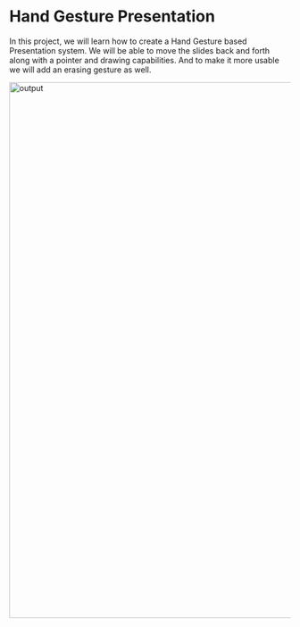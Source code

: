 # Hand Gesture Presentation
In this project, we will learn how to create a Hand Gesture based Presentation system. We will be able to move the slides back and forth along with a pointer and drawing capabilities. And to make it more usable we will add an erasing gesture as well.

<img width="960" alt="output" src="https://github.com/vedant1003k/Gesture_Control_Presentation/assets/114599480/bc702dc4-7aea-4790-b972-e05ebdc35174">
